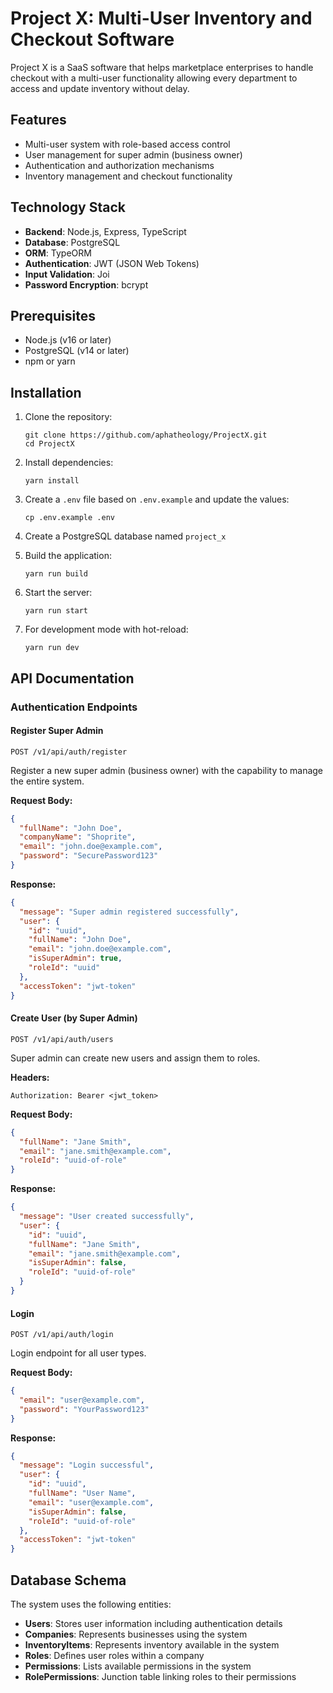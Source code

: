 # Project X: Multi-User Inventory and Checkout Software

Project X is a SaaS software that helps marketplace enterprises to handle checkout with a multi-user functionality allowing every department to access and update inventory without delay.

## Features

- Multi-user system with role-based access control
- User management for super admin (business owner)
- Authentication and authorization mechanisms
- Inventory management and checkout functionality

## Technology Stack

- **Backend**: Node.js, Express, TypeScript
- **Database**: PostgreSQL
- **ORM**: TypeORM
- **Authentication**: JWT (JSON Web Tokens)
- **Input Validation**: Joi
- **Password Encryption**: bcrypt

## Prerequisites

- Node.js (v16 or later)
- PostgreSQL (v14 or later)
- npm or yarn

## Installation

1. Clone the repository:
   ```
   git clone https://github.com/aphatheology/ProjectX.git
   cd ProjectX
   ```

2. Install dependencies:
   ```
   yarn install
   ```

3. Create a `.env` file based on `.env.example` and update the values:
   ```
   cp .env.example .env
   ```

4. Create a PostgreSQL database named `project_x`

5. Build the application:
   ```
   yarn run build
   ```

6. Start the server:
   ```
   yarn run start
   ```

7. For development mode with hot-reload:
   ```
   yarn run dev
   ```

## API Documentation

### Authentication Endpoints

#### Register Super Admin

```
POST /v1/api/auth/register
```

Register a new super admin (business owner) with the capability to manage the entire system.

**Request Body:**
```json
{
  "fullName": "John Doe",
  "companyName": "Shoprite",
  "email": "john.doe@example.com",
  "password": "SecurePassword123"
}
```

**Response:**
```json
{
  "message": "Super admin registered successfully",
  "user": {
    "id": "uuid",
    "fullName": "John Doe",
    "email": "john.doe@example.com",
    "isSuperAdmin": true,
    "roleId": "uuid"
  },
  "accessToken": "jwt-token"
}
```

#### Create User (by Super Admin)

```
POST /v1/api/auth/users
```

Super admin can create new users and assign them to roles.

**Headers:**
```
Authorization: Bearer <jwt_token>
```

**Request Body:**
```json
{
  "fullName": "Jane Smith",
  "email": "jane.smith@example.com",
  "roleId": "uuid-of-role"
}
```

**Response:**
```json
{
  "message": "User created successfully",
  "user": {
    "id": "uuid",
    "fullName": "Jane Smith",
    "email": "jane.smith@example.com",
    "isSuperAdmin": false,
    "roleId": "uuid-of-role"
  }
}
```

#### Login

```
POST /v1/api/auth/login
```

Login endpoint for all user types.

**Request Body:**
```json
{
  "email": "user@example.com",
  "password": "YourPassword123"
}
```

**Response:**
```json
{
  "message": "Login successful",
  "user": {
    "id": "uuid",
    "fullName": "User Name",
    "email": "user@example.com",
    "isSuperAdmin": false,
    "roleId": "uuid-of-role"
  },
  "accessToken": "jwt-token"
}
```

## Database Schema

The system uses the following entities:

- **Users**: Stores user information including authentication details
- **Companies**: Represents businesses using the system
- **InventoryItems**: Represents inventory available in the system
- **Roles**: Defines user roles within a company
- **Permissions**: Lists available permissions in the system
- **RolePermissions**: Junction table linking roles to their permissions
